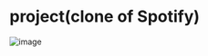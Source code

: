 # project(clone of Spotify)
![image](https://github.com/3004vanshika/spotify-clone/assets/150496912/a07b005c-a2a7-48ea-9ce6-00a60feb5a19)
